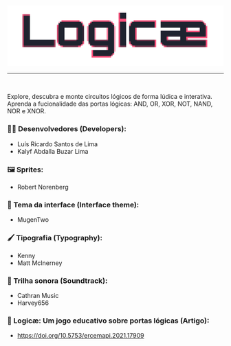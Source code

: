 <div align = "center">
 <img src= "https://github.com/lsdelima/project_logicae/blob/12d2c95afee855626cd8ea42876ca10962fb7461/game/code/assets/art/menu_and_ui/logo_logicae/logo_end/git_hub3.png" alt = "Logicae_logo" >

</div>

----------------------------

<img src="https://img.shields.io/static/v1?label=Godot+Game+engine&labelColor=478CBF&message=3.2&color=000000&logo=&logoColor=ffffff&style=square" alt=""/>

Explore, descubra e monte circuitos lógicos de forma lúdica e interativa. Aprenda a fucionalidade das portas lógicas: AND, OR, XOR, NOT, NAND, NOR e XNOR.

### 👨‍💻 Desenvolvedores (Developers):
  - Luís Ricardo Santos de Lima
  - Kalyf Abdalla Buzar Lima

### 🖼️ Sprites:
  - Robert Norenberg 

### 🎨 Tema da interface (Interface theme):
  - MugenTwo

### 🖌️ Tipografia (Typography):
  - Kenny
  - Matt McInerney

### 🎵 Trilha sonora (Soundtrack):
  - Cathran Music
  - Harvey656
  
### 🔎 Logicæ: Um jogo educativo sobre portas lógicas (Artigo):
  - https://doi.org/10.5753/ercemapi.2021.17909


